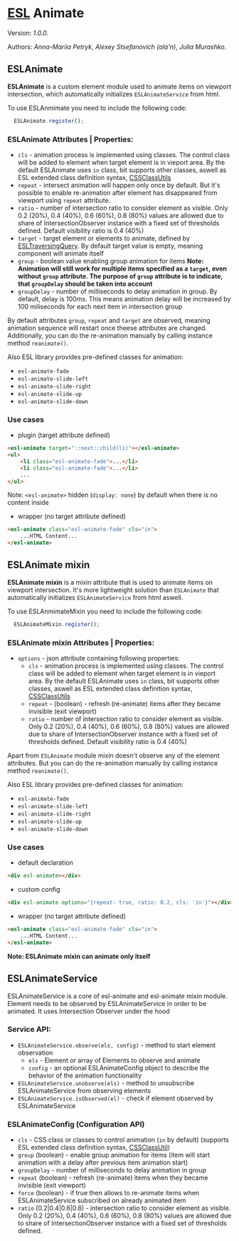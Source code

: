 # [ESL](https://exadel-inc.github.io/esl/) Animate

Version: *1.0.0*.

Authors: *Anna-Mariia Petryk*, *Alexey Stsefanovich (ala'n)*, *Julia Murashko*.

<a name="intro"></a>

## ESLAnimate

**ESLAnimate** is a custom element module used to animate items on viewport intersection, which automatically initializes `ESLAnimateService` from html.

To use ESLAnmimate you need to include the following code:
```js
  ESLAnimate.register();
```

### ESLAnimate Attributes | Properties:
- `cls` - animation process is implemented using classes. The control class will be added to element when target element is in vieport area. By the default ESLAnimate uses `in` class, bit supports other classes, aswell as ESL extended class definition syntax, [CSSClassUtils](../esl-utils/dom/class.ts)
- `repeat` - intersect animation will happen only once by default. But it's possible to enable re-animation after element has disappeared from viewport using `repeat` attribute.
- `ratio` - number of intersection ratio to consider element as visible.
Only 0.2 (20%), 0.4 (40%), 0.6 (60%), 0.8 (80%) values are allowed due to share of IntersectionObserver instance
with a fixed set of thresholds defined. Default visibility ratio is 0.4 (40%)
- `target` - target element or elements to animate, defined by [ESLTraversingQuery](../esl-traversing-query/README.md). By default target value is empty, meaning component will animate itself
- `group` - boolean value enabling group animation for items
**Note: Animation will still work for multiple items specified as a `target`, even without `group` attribute. The purpose of `group` attribute is to indicate, that `groupDelay` should be taken into account**
- `groupDelay` - number of milliseconds to delay animation in group. By default, delay is 100ms. This means animation delay will be increased by 100 miliseconds for each next item in intersection group

By default attributes `group`, `repeat` and `target` are observed, meaning animation sequence will restart once theese attributes are changed. Additionally, you can do the re-animation manually by calling instance method `reanimate()`.

Also ESL library provides pre-defined classes for animation: 
- `esl-animate-fade`
- `esl-animate-slide-left`
- `esl-animate-slide-right`
- `esl-animate-slide-up`
- `esl-animate-slide-down`

### Use cases
- plugin (target attribute defined)
```html
<esl-animate target="::next::child(li)"></esl-animate>
<ul>
    <li class="esl-animate-fade">...</li>
    <li class="esl-animate-fade">...</li>
    ...
</ul>
```
Note: `<esl-animate>` hidden (`display: none`) by default when there is no content inside

- wrapper (no target attribute defined)
```html
<esl-animate class="esl-animate-fade" cls="in">
    ...HTML Content...
</esl-animate>
```

## ESLAnimate mixin

**ESLAnimate mixin** is a mixin attribute that is used to animate items on viewport intersection. It's more lightweight solution than `ESLAnimate` that automatically initializes `ESLAnimateService` from html aswell. 

To use ESLAnmimateMixin you need to include the following code:
```js
  ESLAnimateMixin.register();
```

### ESLAnimate mixin Attributes | Properties:
- `options` - json attribute containing following properties:
  - `cls` - animation process is implemented using classes. The control class will be added to element when target element is in vieport area. By the default ESLAnimate uses `in` class, bit supports other classes, aswell as ESL extended class definition syntax, [CSSClassUtils](../esl-utils/dom/class.ts)
  - `repeat` - (boolean) - refresh (re-animate) items after they became invisible (exit viewport)
  - `ratio` - number of intersection ratio to consider element as visible.
  Only 0.2 (20%), 0.4 (40%), 0.6 (60%), 0.8 (80%) values are allowed due to share of IntersectionObserver instance
  with a fixed set of thresholds defined. Default visibility ratio is 0.4 (40%)

Apart from `ESLAnimate` module mixin doesn't observe any of the element attributes. But you can do the re-animation manually by calling instance method `reanimate()`.

Also ESL library provides pre-defined classes for animation: 
- `esl-animate-fade`
- `esl-animate-slide-left`
- `esl-animate-slide-right`
- `esl-animate-slide-up`
- `esl-animate-slide-down`

### Use cases
- default declaration
```html
<div esl-animate></div>
```
- custom config
```html
<div esl-animate options="{repeat: true, ratio: 0.2, cls: 'in'}"></div>
```

- wrapper (no target attribute defined)
```html
<esl-animate class="esl-animate-fade" cls="in">
    ...HTML Content...
</esl-animate>
```

**Note: ESLAnimate mixin can animate only itself**

## ESLAnimateService
ESLAnimateService is a core of esl-animate and esl-animate mixin module. Element needs to be observed by ESLAnimateService 
in order to be animated. It uses Intersection Observer under the hood

### Service API:
- `ESLAnimateService.observe(els, config)` - method to start element observation
  - `els` - Element or array of Elements to observe and animate
  - `config` - an optional ESLAnimateConfig object to describe the behavior of the animation functionality
- `ESLAnimateService.unobserve(els)` - method to unsubscribe ESLAnimateService from observing elements
- `ESLAnimateService.isObserved(el)` - check if element observed by ESLAnimateService

### ESLAnimateConfig (Configuration API)
- `cls` - CSS class or classes to control animation (`in` by default)
(supports ESL extended class definition syntax, [CSSClassUtil](../esl-utils/dom/class.ts))
- `group` (boolean) - enable group animation for items 
(item will start animation with a delay after previous item animation start)
- `groupDelay` - number of milliseconds to delay animation in group
- `repeat` (boolean) - refresh (re-animate) items when they became invisible (exit viewport)
- `force` (boolean) - if true then allows to re-animate items when ESLAnimateService subscribed 
on already animated item
- `ratio` (0.2|0.4|0.6|0.8) - intersection ratio to consider element as visible.
Only 0.2 (20%), 0.4 (40%), 0.6 (60%), 0.8 (80%) values are allowed due to share of IntersectionObserver instance
with a fixed set of thresholds defined.
